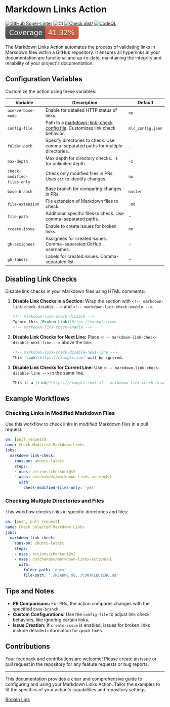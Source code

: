 # Markdown Links Action
[![GitHub Super-Linter](https://github.com/dutchakdev/markdown-links-action/actions/workflows/linter.yml/badge.svg)](https://github.com/super-linter/super-linter)
![CI](https://github.com/dutchakdev/markdown-links-action/actions/workflows/ci.yml/badge.svg)
[![Check dist/](https://github.com/dutchakdev/markdown-links-action/actions/workflows/check-dist.yml/badge.svg)](https://github.com/dutchakdev/markdown-links-action/actions/workflows/check-dist.yml)
[![CodeQL](https://github.com/dutchakdev/markdown-links-action/actions/workflows/codeql-analysis.yml/badge.svg)](https://github.com/dutchakdev/markdown-links-action/actions/workflows/codeql-analysis.yml)
[![Coverage](./badges/coverage.svg)](./badges/coverage.svg)

The Markdown Links Action automates the process of validating links in Markdown 
files within a GitHub repository. It ensures all hyperlinks in your 
documentation are functional and up-to-date, maintaining the integrity and 
reliability of your project's documentation.

## Configuration Variables

Customize the action using these variables:

| Variable | Description | Default |
|----------|-------------|---------|
| `use-verbose-mode` | Enable for detailed HTTP status of links. | `no` |
| `config-file` | Path to a [markdown-link-check config file](https://github.com/tcort/markdown-link-check#config-file-format). Customizes link check behavior. | `mlc_config.json` |
| `folder-path` | Specify directories to check. Use comma-separated paths for multiple directories. | `.` |
| `max-depth` | Max depth for directory checks. `-1` for unlimited depth. | `-1` |
| `check-modified-files-only` | Check only modified files in PRs. Uses `git` to identify changes. | `no` |
| `base-branch` | Base branch for comparing changes in PRs. | `master` |
| `file-extension` | File extension of Markdown files to check. | `.md` |
| `file-path` | Additional specific files to check. Use comma-separated paths. | - |
| `create-issue` | Enable to create issues for broken links. | `no` |
| `gh-assignees` | Assignees for created issues. Comma-separated GitHub usernames. | - |
| `gh-labels` | Labels for created issues. Comma-separated list. | - |

## Disabling Link Checks

Disable link checks in your Markdown files using HTML comments:

1. **Disable Link Checks in a Section:**
   Wrap the section with `<!-- markdown-link-check-disable -->` and `<!-- markdown-link-check-enable -->`.
   ```markdown
   <!-- markdown-link-check-disable -->
   Ignore this [Broken Link](https://example.com)
   <!-- markdown-link-check-enable -->
   ```

2. **Disable Link Checks for Next Line:**
   Place `<!-- markdown-link-check-disable-next-line -->` above the line.
   ```markdown
   <!-- markdown-link-check-disable-next-line -->
   This [Link](https://example.com) will be ignored.
   ```

3. **Disable Link Checks for Current Line:**
   Use `<!-- markdown-link-check-disable-line -->` in the same line.
   ```markdown
   This is a [Link](https://example.com) <!-- markdown-link-check-disable-line -->
   ```

## Example Workflows

### Checking Links in Modified Markdown Files

Use this workflow to check links in modified Markdown files in a pull request:

```yml
on: [pull_request]
name: Check Modified Markdown Links
jobs:
  markdown-link-check:
    runs-on: ubuntu-latest
    steps:
    - uses: actions/checkout@v2
    - uses: dutchakdev/markdown-links-action@v1
      with:
        check-modified-files-only: 'yes'
```

### Checking Multiple Directories and Files

This workflow checks links in specific directories and files:

```yml
on: [push, pull_request]
name: Check Selected Markdown Links
jobs:
  markdown-link-check:
    runs-on: ubuntu-latest
    steps:
    - uses: actions/checkout@v2
    - uses: dutchakdev/markdown-links-action@v1
      with:
        folder-path: 'docs'
        file-path: './README.md,./CONTRIBUTING.md'
```

## Tips and Notes

- **PR Comparisons:** For PRs, the action compares changes with the specified `base-branch`.
- **Custom Configurations:** Use the `config-file` to adjust link check behaviors, like ignoring certain links.
- **Issue Creation:** If `create-issue` is enabled, issues for broken links include detailed information for quick fixes.

## Contributions

Your feedback and contributions are welcome! Please create an issue or pull request in the repository for any feature requests or bug reports.

---

This documentation provides a clear and comprehensive guide to configuring and using your Markdown Links Action. Tailor the examples to fit the specifics of your action's capabilities and repository settings.

[Broken Link](https://examplewefl;qwkjnerfgnrefgweokgn.com)
